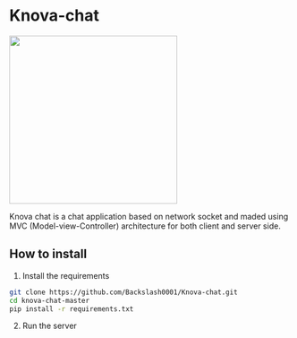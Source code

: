 # Knova-chat

<div aligne="center">
	<img src="github.com/Backslash0001/Knova-chat/knova-logo.png" width=300>
</div>

Knova chat is a chat application based on network socket and maded using MVC (Model-view-Controller) architecture for both client and server side.

## How to install
1. Install the requirements
```bash
git clone https://github.com/Backslash0001/Knova-chat.git
cd knova-chat-master
pip install -r requirements.txt
```

2. Run the server
